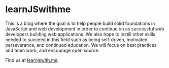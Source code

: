 # learnJSwithme

This is a blog where the goal is to help people build solid foundations in JavaScript and web development in order to continue on as successful web developers building web applications. We also hope to instill other skills needed to succeed in this field such as being self-driven, motivated, perseverance, and continued education. We will focus on best practices and team work, and encourage open source. 

Find us at [learnjswith.me](https://learnjswith.me/).
